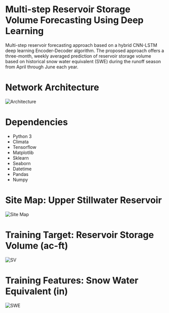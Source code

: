 # Multi-step Reservoir Storage Volume Forecasting Using Deep Learning
Multi-step reservoir forecasting approach based on a hybrid CNN-LSTM deep learning Encoder-Decoder algorithm. 
The proposed approach offers a three-month, weekly averaged prediction of reservoir storage volume based on historical snow water equivalent (SWE) during the runoff season from April through June each year. 

# Network Architecture
![Architecture](https://github.com/zherbz/EncoderDecoder/blob/master/Architecture.png)

# Dependencies
* Python 3
* Climata
* Tensorflow
* Matplotlib
* Sklearn
* Seaborn
* Datetime
* Pandas
* Numpy

# Site Map: Upper Stillwater Reservoir
![Site Map](https://github.com/zherbz/EncoderDecoder/blob/master/Site%20Map.png)

# Training Target: Reservoir Storage Volume (ac-ft)
![SV](https://github.com/zherbz/EncoderDecoder/blob/master/SV.png)

# Training Features: Snow Water Equivalent (in)
![SWE](https://github.com/zherbz/EncoderDecoder/blob/master/SWE.png)
